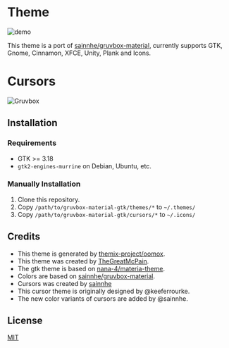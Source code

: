 # Theme
![demo](https://user-images.githubusercontent.com/45850093/195994505-bb0c2b9f-f7b5-4559-93d8-be2e3653b91c.png)

This theme is a port of [sainnhe/gruvbox-material](https://github.com/sainnhe/gruvbox-material), currently supports GTK, Gnome, Cinnamon, XFCE, Unity, Plank and Icons.

# Cursors
![Gruvbox](https://user-images.githubusercontent.com/45850093/195994414-e2318957-8794-40d4-93b2-b481b22ef3e7.png)


## Installation

### Requirements

- GTK >= 3.18
- `gtk2-engines-murrine` on Debian, Ubuntu, etc.

### Manually Installation

1. Clone this repository.
2. Copy `/path/to/gruvbox-material-gtk/themes/*` to `~/.themes/`
3. Copy `/path/to/gruvbox-material-gtk/cursors/*` to `~/.icons/`

## Credits

- This theme is generated by [themix-project/oomox](https://github.com/themix-project/oomox).
- This theme was created by [TheGreatMcPain](https://github.com/TheGreatMcPain/gruvbox-material-gtk).
- The gtk theme is based on [nana-4/materia-theme](https://github.com/nana-4/materia-theme).
- Colors are based on [sainnhe/gruvbox-material](https://github.com/sainnhe/gruvbox-material).
- Cursors was created by [sainnhe](https://github.com/sainnhe/capitaine-cursors)
- This cursor theme is originally designed by @keeferrourke.
- The new color variants of cursors are added by @sainnhe.

## License

[MIT](./LICENSE)

